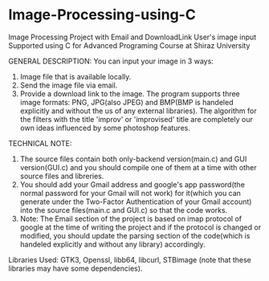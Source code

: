 # Image-Processing-using-C
Image Processing Project with Email and DownloadLink User's image input Supported using C for
Advanced Programing Course at Shiraz University

GENERAL DESCRIPTION:
  You can input your image in 3 ways: 
  1. Image file that is available locally.
  2. Send the image file via email.
  3. Provide a download link to the image.
  The program supports three image formats: PNG, JPG(also JPEG) and BMP(BMP is handeled explicitly and without the us of any external libraries).
  The algorithm for the filters with the title 'improv' or 'improvised' title are completely our own ideas influenced by some photoshop features.

TECHNICAL NOTE:
  1. The source files contain both only-backend version(main.c) and GUI version(GUI.c) and you should compile one of them at a time with other source       files and libreries. 
  2. You should add your Gmail address and google's app password(the normal password for your Gmail will not work) for it(which you can generate under      the Two-Factor Authentication of your Gmail account)        into the source files(main.c and GUI.c) so that the code works.
  3. Note: The Email section of the project is based on imap protocol of google at the time of writing the project and if the protocol is changed       or modified, you should update the parsing section of the       code(which is handeled explicitly and without any library) accordingly.
    

Libraries Used: 
  GTK3, Openssl, libb64, libcurl, STBimage (note that these libraries may have some dependencies).

